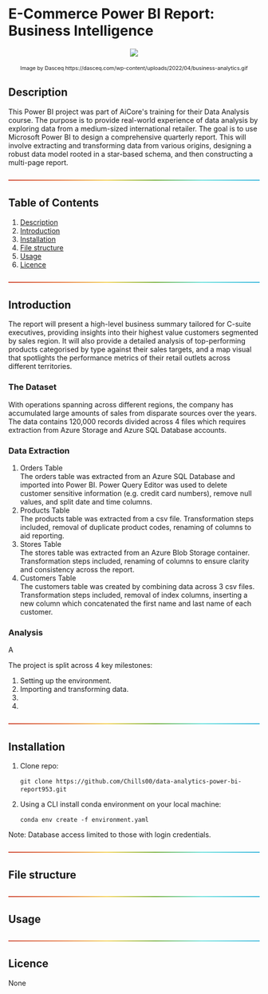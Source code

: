 # E-Commerce Power BI Report: Business Intelligence
<p align="center">
    <img src="https://dasceq.com/wp-content/uploads/2022/04/business-analytics.gif" width="400" />
</p>

<p style="text-align: center; font-size:8pt;">
Image by Dasceq https://dasceq.com/wp-content/uploads/2022/04/business-analytics.gif
</p>

## Description
This Power BI project was part of AiCore's training for their Data Analysis course. The purpose is to provide real-world experience of data analysis by exploring data from a medium-sized international retailer. The goal is to use Microsoft Power BI to design a comprehensive quarterly report. This will involve extracting and transforming data from various origins, designing a robust data model rooted in a star-based schema, and then constructing a multi-page report.

![section_break](https://github.com/Chills00/exploratory-data-analysis---online-shopping-in-retail917/blob/main/rainbow.png)

## Table of Contents
1. [Description](#description)
1. [Introduction](#introduction)
1. [Installation](#installation)
1. [File structure](#file-structure)
1. [Usage](#usage)
1. [Licence](#licence)

![section_break](https://github.com/Chills00/exploratory-data-analysis---online-shopping-in-retail917/blob/main/rainbow.png)

## Introduction
The report will present a high-level business summary tailored for C-suite executives, providing insights into their highest value customers segmented by sales region. It will also provide a detailed analysis of top-performing products categorised by type against their sales targets, and a map visual that spotlights the performance metrics of their retail outlets across different territories.

### The Dataset
With operations spanning across different regions, the company has accumulated large amounts of sales from disparate sources over the years. The data contains 120,000 records divided across 4 files which requires extraction from Azure Storage and Azure SQL Database accounts. 

### Data Extraction
1. Orders Table  
The orders table was extracted from an Azure SQL Database and imported into Power BI. Power Query Editor was used to delete customer sensitive information (e.g. credit card numbers), remove null values, and split date and time columns. 
1. Products Table  
The products table was extracted from a csv file. Transformation steps included, removal of duplicate product codes, renaming of columns to aid reporting. 
1. Stores Table  
The stores table was extracted from an Azure Blob Storage container. Transformation steps included, renaming of columns to ensure clarity and consistency across the report.
1. Customers Table  
The customers table was created by combining data across 3 csv files. Transformation steps included, removal of index columns, inserting a new column which concatenated the first name and last name of each customer. 

### Analysis
A 

The project is split across 4 key milestones:
1. Setting up the environment. 
1. Importing and transforming data.
1. 
1. 

![section_break](https://github.com/Chills00/exploratory-data-analysis---online-shopping-in-retail917/blob/main/rainbow.png)

## Installation
1. Clone repo:
    ```
    git clone https://github.com/Chills00/data-analytics-power-bi-report953.git
    ```  

1. Using a CLI install conda environment on your local machine:
    ```
    conda env create -f environment.yaml 
    ```  


Note: Database access limited to those with login credentials.

![section_break](https://github.com/Chills00/exploratory-data-analysis---online-shopping-in-retail917/blob/main/rainbow.png)

## File structure



![section_break](https://github.com/Chills00/exploratory-data-analysis---online-shopping-in-retail917/blob/main/rainbow.png)

## Usage


![section_break](https://github.com/Chills00/exploratory-data-analysis---online-shopping-in-retail917/blob/main/rainbow.png)

## Licence
None
